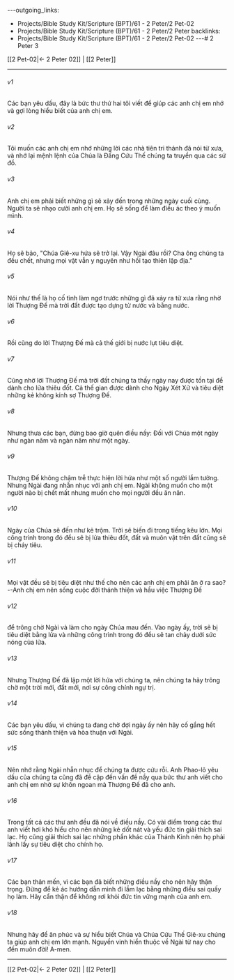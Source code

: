 ---outgoing_links:
  - Projects/Bible Study Kit/Scripture (BPT)/61 - 2 Peter/2 Pet-02
  - Projects/Bible Study Kit/Scripture (BPT)/61 - 2 Peter/2 Peter
backlinks:
  - Projects/Bible Study Kit/Scripture (BPT)/61 - 2 Peter/2 Pet-02
---# 2 Peter 3

[[2 Pet-02|← 2 Peter 02]] | [[2 Peter]]
***



###### v1 
Các bạn yêu dấu, đây là bức thư thứ hai tôi viết để giúp các anh chị em nhớ và gợi lòng hiểu biết của anh chị em. 

###### v2 
Tôi muốn các anh chị em nhớ những lời các nhà tiên tri thánh đã nói từ xưa, và nhớ lại mệnh lệnh của Chúa là Đấng Cứu Thế chúng ta truyền qua các sứ đồ. 

###### v3 
Anh chị em phải biết những gì sẽ xảy đến trong những ngày cuối cùng. Người ta sẽ nhạo cười anh chị em. Họ sẽ sống để làm điều ác theo ý muốn mình. 

###### v4 
Họ sẽ bảo, "Chúa Giê-xu hứa sẽ trở lại. Vậy Ngài đâu rồi? Cha ông chúng ta đều chết, nhưng mọi vật vẫn y nguyên như hồi tạo thiên lập địa." 

###### v5 
Nói như thế là họ cố tình làm ngơ trước những gì đã xảy ra từ xưa rằng nhờ lời Thượng Đế mà trời đất được tạo dựng từ nước và bằng nước. 

###### v6 
Rồi cũng do lời Thượng Đế mà cả thế giới bị nước lụt tiêu diệt. 

###### v7 
Cũng nhờ lời Thượng Đế mà trời đất chúng ta thấy ngày nay được tồn tại để dành cho lửa thiêu đốt. Cả thế gian được dành cho Ngày Xét Xử và tiêu diệt những kẻ không kính sợ Thượng Đế. 

###### v8 
Nhưng thưa các bạn, đừng bao giờ quên điều nầy: Đối với Chúa một ngày như ngàn năm và ngàn năm như một ngày. 

###### v9 
Thượng Đế không chậm trễ thực hiện lời hứa như một số người lầm tưởng. Nhưng Ngài đang nhẫn nhục với anh chị em. Ngài không muốn cho một người nào bị chết mất nhưng muốn cho mọi người đều ăn năn. 

###### v10 
Ngày của Chúa sẽ đến như kẻ trộm. Trời sẽ biến đi trong tiếng kêu lớn. Mọi công trình trong đó đều sẽ bị lửa thiêu đốt, đất và muôn vật trên đất cũng sẽ bị cháy tiêu. 

###### v11 
Mọi vật đều sẽ bị tiêu diệt như thế cho nên các anh chị em phải ăn ở ra sao?--Anh chị em nên sống cuộc đời thánh thiện và hầu việc Thượng Đế 

###### v12 
để trông chờ Ngài và làm cho ngày Chúa mau đến. Vào ngày ấy, trời sẽ bị tiêu diệt bằng lửa và những công trình trong đó đều sẽ tan chảy dưới sức nóng của lửa. 

###### v13 
Nhưng Thượng Đế đã lập một lời hứa với chúng ta, nên chúng ta hãy trông chờ một trời mới, đất mới, nơi sự công chính ngự trị. 

###### v14 
Các bạn yêu dấu, vì chúng ta đang chờ đợi ngày ấy nên hãy cố gắng hết sức sống thánh thiện và hòa thuận với Ngài. 

###### v15 
Nên nhớ rằng Ngài nhẫn nhục để chúng ta được cứu rỗi. Anh Phao-lô yêu dấu của chúng ta cũng đã đề cập đến vấn đề nầy qua bức thư anh viết cho anh chị em nhờ sự khôn ngoan mà Thượng Đế đã cho anh. 

###### v16 
Trong tất cả các thư anh đều đã nói về điều nầy. Có vài điểm trong các thư anh viết hơi khó hiểu cho nên những kẻ dốt nát và yếu đức tin giải thích sai lạc. Họ cũng giải thích sai lạc những phần khác của Thánh Kinh nên họ phải lãnh lấy sự tiêu diệt cho chính họ. 

###### v17 
Các bạn thân mến, vì các bạn đã biết những điều nầy cho nên hãy thận trọng. Đừng để kẻ ác hướng dẫn mình đi lầm lạc bằng những điều sai quấy họ làm. Hãy cẩn thận để không rơi khỏi đức tin vững mạnh của anh em. 

###### v18 
Nhưng hãy để ân phúc và sự hiểu biết Chúa và Chúa Cứu Thế Giê-xu chúng ta giúp anh chị em lớn mạnh. Nguyền vinh hiển thuộc về Ngài từ nay cho đến muôn đời! A-men.

***
[[2 Pet-02|← 2 Peter 02]] | [[2 Peter]]
